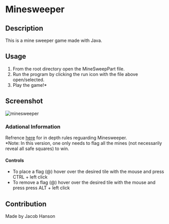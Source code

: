 # Minesweeper

## Description
This is a mine sweeper game made with Java.

## Usage
1. From the root directory open the MineSweepPart file.
2. Run the program by clicking the run icon with the file above open/selected.
3. Play the game!*

## Screenshot
![minesweeper](https://user-images.githubusercontent.com/89164466/175352606-594efdbd-9f95-4f58-99b2-7d81063cd46a.png)

### Adational Information
Refrence [here](https://minesweepergame.com/strategy/how-to-play-minesweeper.php) for in depth rules reguarding Minesweeper. <br/>
*Note: In this version, one only needs to flag all the mines (not necessarily reveal all safe squares) to win.

#### Controls
* To place a flag (@) hover over the desired tile with the mouse and press CTRL + left click
* To remove a flag (@) hover over the desired tile with the mouse and press press ALT + left click

## Contribution
Made by Jacob Hanson
